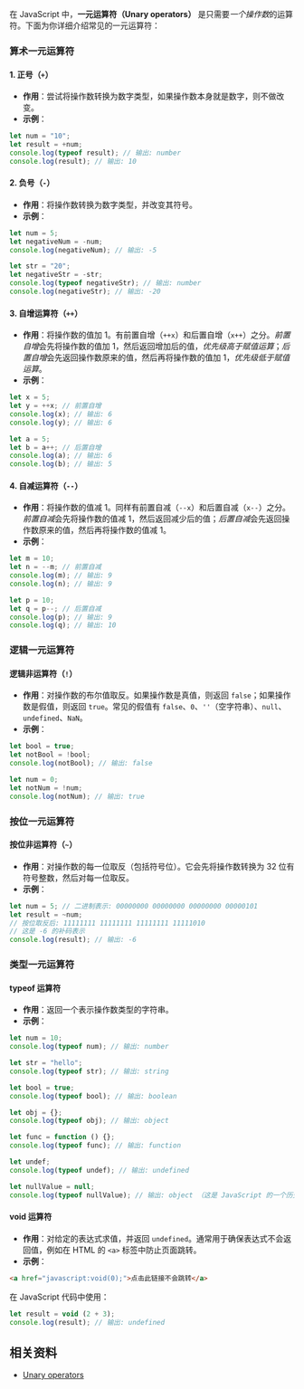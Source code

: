 在 JavaScript 中，**一元运算符（Unary operators）** 是只需要*一个操作数*的运算符。下面为你详细介绍常见的一元运算符：

### 算术一元运算符

#### 1. 正号（`+`）

- **作用**：尝试将操作数转换为数字类型，如果操作数本身就是数字，则不做改变。
- **示例**：

```javascript
let num = "10";
let result = +num;
console.log(typeof result); // 输出: number
console.log(result); // 输出: 10
```

#### 2. 负号（`-`）

- **作用**：将操作数转换为数字类型，并改变其符号。
- **示例**：

```javascript
let num = 5;
let negativeNum = -num;
console.log(negativeNum); // 输出: -5

let str = "20";
let negativeStr = -str;
console.log(typeof negativeStr); // 输出: number
console.log(negativeStr); // 输出: -20
```

#### 3. 自增运算符（`++`）

- **作用**：将操作数的值加 1。有前置自增（`++x`）和后置自增（`x++`）之分。*前置自增*会先将操作数的值加 1，然后返回增加后的值，*优先级高于赋值运算*；*后置自增*会先返回操作数原来的值，然后再将操作数的值加 1，*优先级低于赋值运算*。
- **示例**：

```javascript
let x = 5;
let y = ++x; // 前置自增
console.log(x); // 输出: 6
console.log(y); // 输出: 6

let a = 5;
let b = a++; // 后置自增
console.log(a); // 输出: 6
console.log(b); // 输出: 5
```

#### 4. 自减运算符（`--`）

- **作用**：将操作数的值减 1。同样有前置自减（`--x`）和后置自减（`x--`）之分。*前置自减*会先将操作数的值减 1，然后返回减少后的值；*后置自减*会先返回操作数原来的值，然后再将操作数的值减 1。
- **示例**：

```javascript
let m = 10;
let n = --m; // 前置自减
console.log(m); // 输出: 9
console.log(n); // 输出: 9

let p = 10;
let q = p--; // 后置自减
console.log(p); // 输出: 9
console.log(q); // 输出: 10
```

### 逻辑一元运算符

#### 逻辑非运算符（`!`）

- **作用**：对操作数的布尔值取反。如果操作数是真值，则返回 `false`；如果操作数是假值，则返回 `true`。常见的假值有 `false`、`0`、`''`（空字符串）、`null`、`undefined`、`NaN`。
- **示例**：

```javascript
let bool = true;
let notBool = !bool;
console.log(notBool); // 输出: false

let num = 0;
let notNum = !num;
console.log(notNum); // 输出: true
```

### 按位一元运算符

#### 按位非运算符（`~`）

- **作用**：对操作数的每一位取反（包括符号位）。它会先将操作数转换为 32 位有符号整数，然后对每一位取反。
- **示例**：

```javascript
let num = 5; // 二进制表示: 00000000 00000000 00000000 00000101
let result = ~num;
// 按位取反后: 11111111 11111111 11111111 11111010
// 这是 -6 的补码表示
console.log(result); // 输出: -6
```

### 类型一元运算符

#### typeof 运算符

- **作用**：返回一个表示操作数类型的字符串。
- **示例**：

```javascript
let num = 10;
console.log(typeof num); // 输出: number

let str = "hello";
console.log(typeof str); // 输出: string

let bool = true;
console.log(typeof bool); // 输出: boolean

let obj = {};
console.log(typeof obj); // 输出: object

let func = function () {};
console.log(typeof func); // 输出: function

let undef;
console.log(typeof undef); // 输出: undefined

let nullValue = null;
console.log(typeof nullValue); // 输出: object （这是 JavaScript 的一个历史遗留问题）
```

#### void 运算符

- **作用**：对给定的表达式求值，并返回 `undefined`。通常用于确保表达式不会返回值，例如在 HTML 的 `<a>` 标签中防止页面跳转。
- **示例**：

```html
<a href="javascript:void(0);">点击此链接不会跳转</a>
```

在 JavaScript 代码中使用：

```javascript
let result = void (2 + 3);
console.log(result); // 输出: undefined
```


## 相关资料
- [Unary operators](https://developer.mozilla.org/en-US/docs/Web/JavaScript/Reference/Operators#unary_operators)
